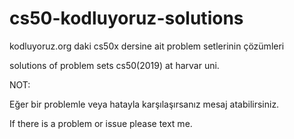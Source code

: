 # cs50-kodluyoruz-solutions

kodluyoruz.org daki cs50x dersine ait problem setlerinin çözümleri

solutions of problem sets cs50(2019) at harvar uni.

NOT:

Eğer bir problemle veya hatayla karşılaşırsanız mesaj atabilirsiniz.

If there is a problem or issue please text me.
